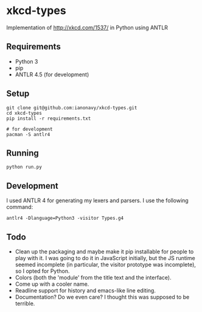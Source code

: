 xkcd-types
==========

Implementation of http://xkcd.com/1537/ in Python using ANTLR

## Requirements

- Python 3
- pip
- ANTLR 4.5 (for development)

## Setup

```
git clone git@github.com:ianonavy/xkcd-types.git
cd xkcd-types
pip install -r requirements.txt

# for development
pacman -S antlr4
```

## Running

    python run.py

## Development

I used ANTLR 4 for generating my lexers and parsers. I use the following
command:

    antlr4 -Dlanguage=Python3 -visitor Types.g4


## Todo

- Clean up the packaging and maybe make it pip installable for people to play
  with it. I was going to do it in JavaScript initially, but the JS runtime
  seemed incomplete (in particular, the visitor prototype was incomplete), so I
  opted for Python.
- Colors (both the 'module' from the title text and the interface).
- Come up with a cooler name.
- Readline support for history and emacs-like line editing.
- Documentation? Do we even care? I thought this was supposed to be terrible.

